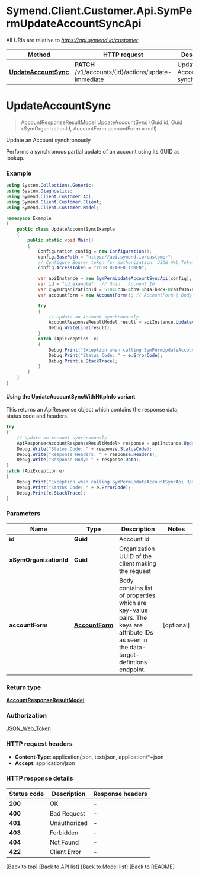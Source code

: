 # Symend.Client.Customer.Api.SymPermUpdateAccountSyncApi

All URIs are relative to *https://api.symend.io/customer*

| Method | HTTP request | Description |
|--------|--------------|-------------|
| [**UpdateAccountSync**](SymPermUpdateAccountSyncApi.md#updateaccountsync) | **PATCH** /v1/accounts/{id}/actions/update-immediate | Update an Account synchronously |

<a name="updateaccountsync"></a>
# **UpdateAccountSync**
> AccountResponseResultModel UpdateAccountSync (Guid id, Guid xSymOrganizationId, AccountForm accountForm = null)

Update an Account synchronously

Performs a synchronous partial update of an account using its GUID as lookup.

### Example
```csharp
using System.Collections.Generic;
using System.Diagnostics;
using Symend.Client.Customer.Api;
using Symend.Client.Customer.Client;
using Symend.Client.Customer.Model;

namespace Example
{
    public class UpdateAccountSyncExample
    {
        public static void Main()
        {
            Configuration config = new Configuration();
            config.BasePath = "https://api.symend.io/customer";
            // Configure Bearer token for authorization: JSON_Web_Token
            config.AccessToken = "YOUR_BEARER_TOKEN";

            var apiInstance = new SymPermUpdateAccountSyncApi(config);
            var id = "id_example";  // Guid | Account Id
            var xSymOrganizationId = 51840c3a-4bb9-4b4a-b8d9-0ca1f93a76a7;  // Guid | Organization UUID of the client making the request
            var accountForm = new AccountForm(); // AccountForm | Body contains list of properties which are key-value pairs. The keys are attribute IDs as seen in the data-target-defintions endpoint. (optional) 

            try
            {
                // Update an Account synchronously
                AccountResponseResultModel result = apiInstance.UpdateAccountSync(id, xSymOrganizationId, accountForm);
                Debug.WriteLine(result);
            }
            catch (ApiException  e)
            {
                Debug.Print("Exception when calling SymPermUpdateAccountSyncApi.UpdateAccountSync: " + e.Message);
                Debug.Print("Status Code: " + e.ErrorCode);
                Debug.Print(e.StackTrace);
            }
        }
    }
}
```

#### Using the UpdateAccountSyncWithHttpInfo variant
This returns an ApiResponse object which contains the response data, status code and headers.

```csharp
try
{
    // Update an Account synchronously
    ApiResponse<AccountResponseResultModel> response = apiInstance.UpdateAccountSyncWithHttpInfo(id, xSymOrganizationId, accountForm);
    Debug.Write("Status Code: " + response.StatusCode);
    Debug.Write("Response Headers: " + response.Headers);
    Debug.Write("Response Body: " + response.Data);
}
catch (ApiException e)
{
    Debug.Print("Exception when calling SymPermUpdateAccountSyncApi.UpdateAccountSyncWithHttpInfo: " + e.Message);
    Debug.Print("Status Code: " + e.ErrorCode);
    Debug.Print(e.StackTrace);
}
```

### Parameters

| Name | Type | Description | Notes |
|------|------|-------------|-------|
| **id** | **Guid** | Account Id |  |
| **xSymOrganizationId** | **Guid** | Organization UUID of the client making the request |  |
| **accountForm** | [**AccountForm**](AccountForm.md) | Body contains list of properties which are key-value pairs. The keys are attribute IDs as seen in the data-target-defintions endpoint. | [optional]  |

### Return type

[**AccountResponseResultModel**](AccountResponseResultModel.md)

### Authorization

[JSON_Web_Token](../README.md#JSON_Web_Token)

### HTTP request headers

 - **Content-Type**: application/json, text/json, application/*+json
 - **Accept**: application/json


### HTTP response details
| Status code | Description | Response headers |
|-------------|-------------|------------------|
| **200** | OK |  -  |
| **400** | Bad Request |  -  |
| **401** | Unauthorized |  -  |
| **403** | Forbidden |  -  |
| **404** | Not Found |  -  |
| **422** | Client Error |  -  |

[[Back to top]](#) [[Back to API list]](../README.md#documentation-for-api-endpoints) [[Back to Model list]](../README.md#documentation-for-models) [[Back to README]](../README.md)

